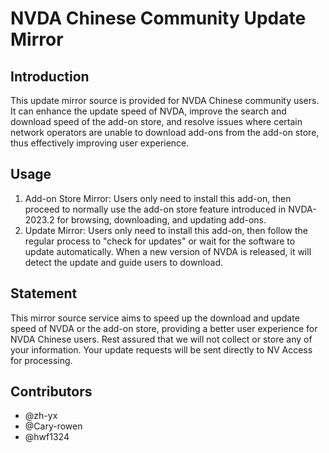 # NVDA Chinese Community Update Mirror

## Introduction

This update mirror source is provided for NVDA Chinese community users. It can enhance the update speed of NVDA, improve the search and download speed of the add-on store, and resolve issues where certain network operators are unable to download add-ons from the add-on store, thus effectively improving user experience.

## Usage
1. Add-on Store Mirror: Users only need to install this add-on, then proceed to normally use the add-on store feature introduced in NVDA-2023.2 for browsing, downloading, and updating add-ons.
2. Update Mirror: Users only need to install this add-on, then follow the regular process to "check for updates" or wait for the software to update automatically. When a new version of NVDA is released, it will detect the update and guide users to download.

## Statement

This mirror source service aims to speed up the download and update speed of NVDA or the add-on store, providing a better user experience for NVDA Chinese users. Rest assured that we will not collect or store any of your information. Your update requests will be sent directly to NV Access for processing.

## Contributors


* @zh-yx
* @Cary-rowen
* @hwf1324
